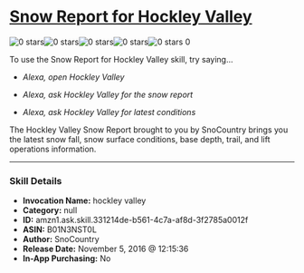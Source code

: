# [Snow Report for Hockley Valley](http://alexa.amazon.com/#skills/amzn1.ask.skill.331214de-b561-4c7a-af8d-3f2785a0012f)
![0 stars](../../images/ic_star_border_black_18dp_1x.png)![0 stars](../../images/ic_star_border_black_18dp_1x.png)![0 stars](../../images/ic_star_border_black_18dp_1x.png)![0 stars](../../images/ic_star_border_black_18dp_1x.png)![0 stars](../../images/ic_star_border_black_18dp_1x.png) 0

To use the Snow Report for Hockley Valley skill, try saying...

* *Alexa, open Hockley Valley*

* *Alexa, ask Hockley Valley for the snow report*

* *Alexa, ask Hockley Valley for latest conditions*

The Hockley Valley Snow Report brought to you by SnoCountry brings you the latest snow fall, snow surface conditions,  base depth, trail, and lift operations information.

***

### Skill Details

* **Invocation Name:** hockley valley
* **Category:** null
* **ID:** amzn1.ask.skill.331214de-b561-4c7a-af8d-3f2785a0012f
* **ASIN:** B01N3NST0L
* **Author:** SnoCountry
* **Release Date:** November 5, 2016 @ 12:15:36
* **In-App Purchasing:** No
